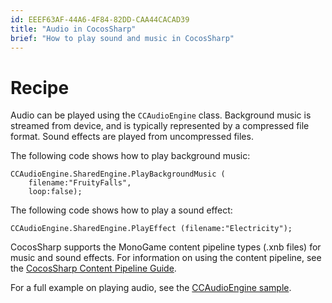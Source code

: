 ```yaml
---
id: EEEF63AF-44A6-4F84-82DD-CAA44CACAD39
title: "Audio in CocosSharp"
brief: "How to play sound and music in CocosSharp"
---
```


# Recipe

Audio can be played using the `CCAudioEngine` class. Background music is streamed from device, and is typically represented by a compressed file format. Sound effects are played from uncompressed files. 

The following code shows how to play background music:

```
CCAudioEngine.SharedEngine.PlayBackgroundMusic (
    filename:"FruityFalls",
    loop:false);
```

The following code shows how to play a sound effect:

```
CCAudioEngine.SharedEngine.PlayEffect (filename:"Electricity");
```

CocosSharp supports the MonoGame content pipeline types (.xnb files) for music and sound effects. For information on using the content pipeline, see the [CocosSharp Content Pipeline Guide](/guides/cross-platform/game_development/cocossharp/content_pipeline/).

For a full example on playing audio, see the [CCAudioEngine sample](/samples/mobile/CCAudioEngine/).
